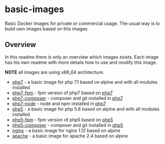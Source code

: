 # basic-images

Basic Docker Images for private or commercial usage. The usual way is to build own images based on this images.

## Overview

In this readme there is only an overview which images exists. Each image has his own readme with more details how to
use and modify this image.

**NOTE** all images are using x86_64 architecture.

* [php7](php7) - a basic image for php 7.1 based on alpine and with all modules installed
* [php7-fpm](php7-fpm) - fpm version of php7 based on [php7](php7)
* [php7-composer](php7-composer) - composer and git installed in [php7](php7)
* [php7-node](php7-node) - node and npm installed in [php7](php7)
* [php5](php5) - a basic image for php 5.6 based on alpine and with all modules installed
* [php5-fpm](php5-fpm) - fpm version of php5 based  on [php5](php5)
* [php5-composer](php5-composer) - composer and git installed in [php5](php5)
* [nginx](nginx) - a basic image for nginx 1.12 based on alpine
* [apache](apache) - a basic image for apache 2.4 based on alpine
